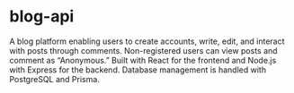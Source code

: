 # blog-api

A blog platform enabling users to create accounts, write, edit, and interact with posts through comments. Non-registered users can view posts and comment as “Anonymous.” Built with React for the frontend and Node.js with Express for the backend. Database management is handled with PostgreSQL and Prisma.
